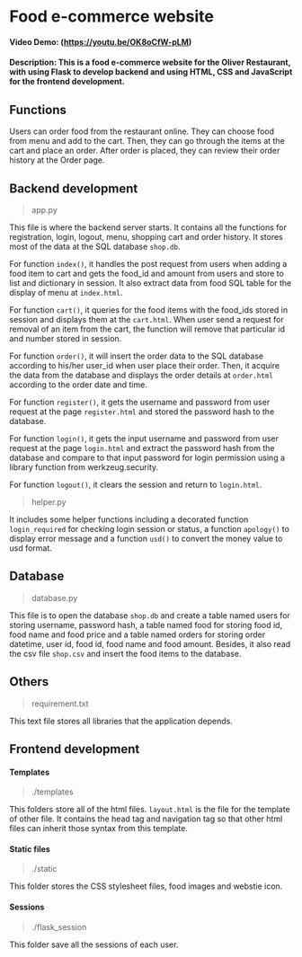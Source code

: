 # Food e-commerce website
#### Video Demo: (https://youtu.be/OK8oCfW-pLM)
#### Description: This is a food e-commerce website for the Oliver Restaurant, with using Flask to develop backend and using HTML, CSS and JavaScript for the frontend development.

## Functions
Users can order food from the restaurant online. They can choose food from menu and add to the cart. Then, they can go through the items at the cart and place an order. After order is placed, they can review their order history at the Order page.

## Backend development

>app.py

This file is where the backend server starts. It contains all the functions for registration, login, logout, menu, shopping cart and order history. It stores most of the data at the SQL database `shop.db`.

For function `index()`, it handles the post request from users when adding a food item to cart and gets the food_id and amount from users and store to list and dictionary in session. It also extract data from food SQL table for the display of menu at `index.html`.

For function `cart()`, it queries for the food items with the food_ids stored in session and displays them at the `cart.html`. When user send a request for removal of an item from the cart, the function will remove that particular id and number stored in session.

For function `order()`, it will insert the order data to the SQL database according to his/her user_id when user place their order. Then, it acquire the data from the database and displays the order details at `order.html` according to the order date and time.

For function `register()`, it gets the username and password from user request at the page `register.html` and stored the password hash to the database.

For function `login()`, it gets the input username and password from user request at the page `login.html` and extract the password hash from the database and compare to that input password for login permission using a library function from werkzeug.security.

For function `logout()`, it clears the session and return to `login.html`.

>helper.py

It includes some helper functions including a decorated function `login_required` for checking login session or status, a function `apology()` to display error message and a function `usd()` to convert the money value to usd format.


## Database

>database.py

This file is to open the database `shop.db` and create a table named users for storing username, password hash, a table named food for storing food id, food name and food price and a table named orders for storing order datetime, user id, food id, food name and food amount. Besides, it also read the csv file `shop.csv` and insert the food items to the database.

## Others

>requirement.txt

This text file stores all libraries that the application depends.


## Frontend development


#### Templates

 >./templates

 This folders store all of the html files. `layout.html` is the file for the template of other file. It contains the head tag and navigation tag so that other html files can inherit those syntax from this template.

#### Static files

>./static

This folder stores the CSS stylesheet files, food images and webstie icon.

#### Sessions

>./flask_session

This folder save all the sessions of each user.

